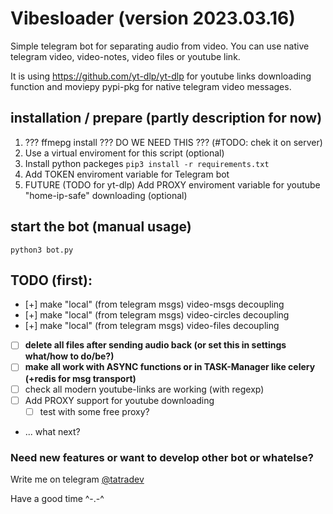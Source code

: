 # Vibesloader (version 2023.03.16)

Simple telegram bot for separating audio from video. You can use native telegram video, video-notes, video files or youtube link.

It is using https://github.com/yt-dlp/yt-dlp for youtube links downloading function and moviepy pypi-pkg for native telegram video messages.

## installation / prepare (partly description for now)

1. ??? ffmepg install ??? DO WE NEED THIS ??? (#TODO: chek it on server)
2. Use a virtual enviroment for this script (optional)
3. Install python packeges `pip3 install -r requirements.txt`
4. Add TOKEN enviroment variable for Telegram bot
5. FUTURE (TODO for yt-dlp) Add PROXY enviroment variable for youtube "home-ip-safe" downloading (optional)

## start the bot (manual usage)

`python3 bot.py`

## TODO (first):

- [+] make "local" (from telegram msgs) video-msgs decoupling
- [+] make "local" (from telegram msgs) video-circles decoupling
- [+] make "local" (from telegram msgs) video-files decoupling
- [ ] **delete all files after sending audio back (or set this in settings what/how to do/be?)**
- [ ] **make all work with ASYNC functions or in TASK-Manager like celery (+redis for msg transport)**
- [ ] check all modern youtube-links are working (with regexp)
- [ ] Add PROXY support for youtube downloading
  - [ ] test with some free proxy?
- ... what next?

### Need new features or want to develop other bot or whatelse?

Write me on telegram [@tatradev](https://t.me/tatradev)

Have a good time ^-.-^

